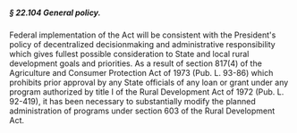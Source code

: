 ##### § 22.104 General policy. #####

Federal implementation of the Act will be consistent with the President's policy of decentralized decisionmaking and administrative responsibility which gives fullest possible consideration to State and local rural development goals and priorities. As a result of section 817(4) of the Agriculture and Consumer Protection Act of 1973 (Pub. L. 93-86) which prohibits prior approval by any State officials of any loan or grant under any program authorized by title I of the Rural Development Act of 1972 (Pub. L. 92-419), it has been necessary to substantially modify the planned administration of programs under section 603 of the Rural Development Act.